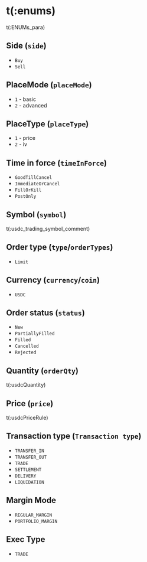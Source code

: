# t(:enums)
t(:ENUMs_para)

## Side (`side`)
* `Buy`
* `Sell`

## PlaceMode (`placeMode`)
* `1` - basic
* `2` - advanced

## PlaceType (`placeType`)
* `1` - price
* `2` - iv

## Time in force (`timeInForce`)
* `GoodTillCancel`
* `ImmediateOrCancel`
* `FillOrKill`
* `PostOnly`

## Symbol (`symbol`)
t(:usdc_trading_symbol_comment)


## Order type (`type`/`orderTypes`)
* `Limit`


## Currency (`currency`/`coin`)
* `USDC`


## Order status (`status`)
* `New`
* `PartiallyFilled`
* `Filled`
* `Cancelled`
* `Rejected`

## Quantity (`orderQty`)
t(:usdcQuantity)

## Price (`price`)
t(:usdcPriceRule)


## Transaction type (`Transaction type`)
* `TRANSFER_IN`
* `TRANSFER_OUT`
* `TRADE`
* `SETTLEMENT`
* `DELIVERY`
* `LIQUIDATION`

## Margin Mode
* `REGULAR_MARGIN`
* `PORTFOLIO_MARGIN`

## Exec Type
* `TRADE`


